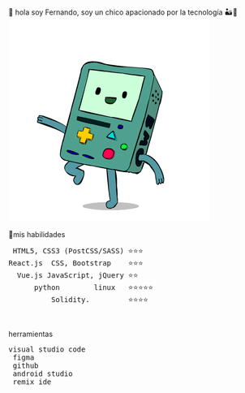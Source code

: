 🤠 hola soy Fernando, soy un chico apacionado por la tecnología 🏜️🦊
<br>
<img src="f.gif"/>






<p>🚀mis habilidades</p>
<pre>
 HTML5, CSS3 (PostCSS/SASS) ⭐️⭐️⭐️
React.js  CSS, Bootstrap    ⭐️⭐️⭐️
  Vue.js JavaScript, jQuery ⭐️⭐
      python        linux   ⭐⭐⭐️⭐️⭐️
          Solidity.         ⭐⭐⭐⭐
</pre>
<br>
<p>herramientas</p>
 <pre>visual studio code
 figma
 github
 android studio 
 remix ide
 </pre>




